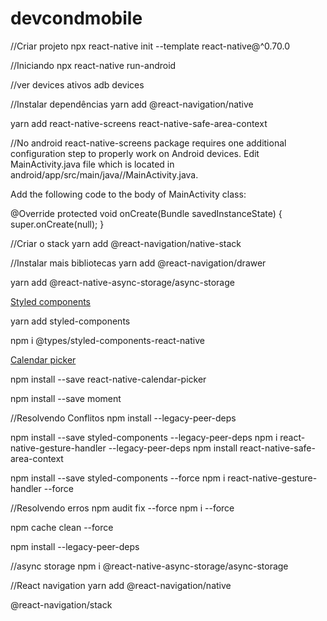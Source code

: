 # devcondmobile

//Criar projeto
npx react-native init <projectName> --template react-native@^0.70.0

//Iniciando
npx react-native run-android

//ver devices ativos
adb devices

//Instalar dependências
yarn add @react-navigation/native

yarn add react-native-screens react-native-safe-area-context

//No android
react-native-screens package requires one additional configuration step to properly work on Android devices. Edit MainActivity.java file which is located in android/app/src/main/java/<your package name>/MainActivity.java.

Add the following code to the body of MainActivity class:

@Override
protected void onCreate(Bundle savedInstanceState) {
  super.onCreate(null);
}

//Criar o stack
yarn add @react-navigation/native-stack

//Instalar mais bibliotecas
yarn add @react-navigation/drawer

yarn add @react-native-async-storage/async-storage

[Styled components](https://styled-components.com/docs/basics#installation)

yarn add styled-components

npm i @types/styled-components-react-native

[Calendar picker](https://github.com/stephy/CalendarPicker)

npm install --save react-native-calendar-picker

npm install --save moment

//Resolvendo Conflitos
npm install --legacy-peer-deps

npm install --save styled-components --legacy-peer-deps
npm i react-native-gesture-handler --legacy-peer-deps
npm install react-native-safe-area-context

npm install --save styled-components --force
npm i react-native-gesture-handler --force

//Resolvendo erros
npm audit fix --force
npm i --force

npm cache clean --force

npm install --legacy-peer-deps

//async storage
npm i @react-native-async-storage/async-storage

//React navigation
yarn add @react-navigation/native

@react-navigation/stack


